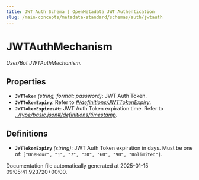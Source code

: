 ```yaml
---
title: JWT Auth Schema | OpenMetadata JWT Authentication
slug: /main-concepts/metadata-standard/schemas/auth/jwtauth
---
```


# JWTAuthMechanism

*User/Bot JWTAuthMechanism.*

## Properties

- **`JWTToken`** *(string, format: password)*: JWT Auth Token.
- **`JWTTokenExpiry`**: Refer to *[#/definitions/JWTTokenExpiry](#definitions/JWTTokenExpiry)*.
- **`JWTTokenExpiresAt`**: JWT Auth Token expiration time. Refer to *[../type/basic.json#/definitions/timestamp](#/type/basic.json#/definitions/timestamp)*.
## Definitions

- **`JWTTokenExpiry`** *(string)*: JWT Auth Token expiration in days. Must be one of: `["OneHour", "1", "7", "30", "60", "90", "Unlimited"]`.


Documentation file automatically generated at 2025-01-15 09:05:41.923720+00:00.
